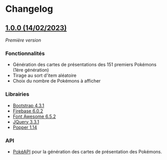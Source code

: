 # Changelog

## [1.0.0 (14/02/2023)](https://github.com/GerlariMin/PokeDraw/tree/1.0.0)

_Première version_

### Fonctionnalités

- Génération des cartes de présentations des 151 premiers Pokémons (1ère génération)
- Tirage au sort d'item aléatoire
- Choix du nombre de Pokémons à afficher

### Librairies

- [Bootstrap 4.3.1](https://getbootstrap.com/docs/4.3/getting-started/introduction/)
- [Firebase 6.0.2](https://firebase.google.com/docs)
- [Font Awesome 6.5.2](https://fontawesome.com/v6/search)
- [JQuery 3.3.1](https://api.jquery.com/category/deprecated/deprecated-3.3/)
- [Popper 1.14](https://popper.js.org/docs/v1/)

### API

- [PokéAPI](https://pokeapi.co/docs/v2) pour la génération des cartes de présentation des Pokémons.